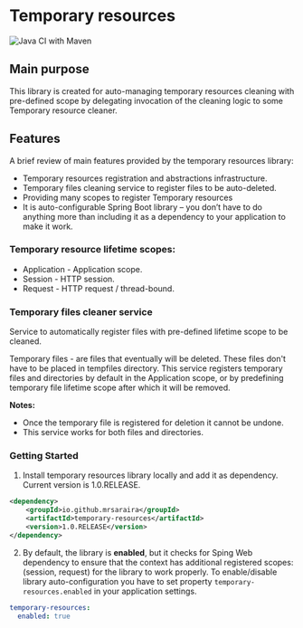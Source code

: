 # Temporary resources
![Java CI with Maven](https://github.com/mrsaraira/temporary-resources/workflows/Java%20CI%20with%20Maven/badge.svg?branch=master)
## Main purpose
This library is created for auto-managing temporary resources cleaning with pre-defined scope by delegating invocation
of the cleaning logic to some Temporary resource cleaner. 

## Features
A brief review of main features provided by the temporary resources library:
+ Temporary resources registration and abstractions infrastructure.
+ Temporary files cleaning service to register files to be auto-deleted.
+ Providing many scopes to register Temporary resources
+ It is auto-configurable Spring Boot library – you don’t have to do anything more than including it as a dependency to
your application to make it work.


### Temporary resource lifetime scopes:

* Application - Application scope.
* Session - HTTP session.
* Request - HTTP request / thread-bound.


### Temporary files cleaner service
Service to automatically register files with pre-defined lifetime scope to be cleaned.

Temporary files - are files that eventually will be deleted. These files don't have to be placed in tempfiles directory.
This service registers temporary files and directories by default in the Application scope, or by predefining temporary
file lifetime scope after which it will be removed.

**Notes:**
* Once the temporary file is registered for deletion it cannot be undone.<br>
* This service works for both files and directories.

### Getting Started

1. Install temporary resources library locally and add it as dependency. Current version is 1.0.RELEASE.

```xml
<dependency>
    <groupId>io.github.mrsaraira</groupId>
    <artifactId>temporary-resources</artifactId>
    <version>1.0.RELEASE</version>
</dependency>
```
2. By default, the library is **enabled**, but it checks for Sping Web dependency to ensure that the context has additional
registered scopes: (session, request) for the library to work properly.
To enable/disable library auto-configuration you have to set property `temporary-resources.enabled` in your application
settings.

```yaml
temporary-resources:
  enabled: true
```
